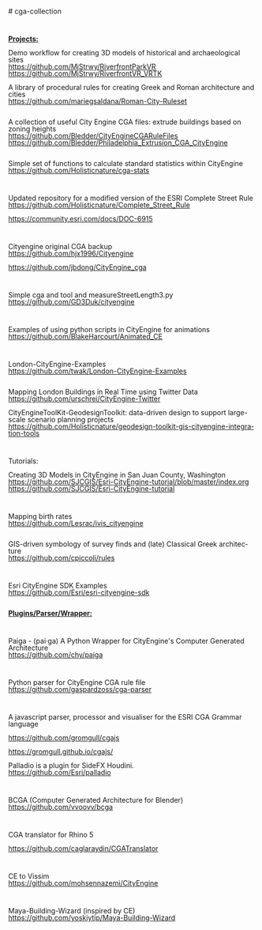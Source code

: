 <!DOCTYPE HTML PUBLIC "-//W3C//DTD HTML 4.0 Transitional//EN">
<html>
<head>
	<meta http-equiv="content-type" content="text/html; charset=windows-1252"/>
</head>
<body lang="en-EN" dir="ltr">
<p style="margin-bottom: 0cm; line-height: 100%"># cga-collection</p>
<p style="margin-bottom: 0cm; line-height: 100%"><br/>
<br/>
<u><b>Projects:</b></u><br/>
<br/>
Demo
workflow for creating 3D models of historical and archaeological
sites<br/>
<a href="https://github.com/MjStrwy/RiverfrontParkVR">https://github.com/MjStrwy/RiverfrontParkVR</a><br/>
<a href="https://github.com/MjStrwy/RiverfrontVR_VRTK">https://github.com/MjStrwy/RiverfrontVR_VRTK</a><br/>
<br/>
A
library of procedural rules for creating Greek and Roman architecture
and cities<br/>
<a href="https://github.com/mariegsaldana/Roman-City-Ruleset">https://github.com/mariegsaldana/Roman-City-Ruleset</a><br/>
<br/>

</p>
<p style="margin-bottom: 0cm; line-height: 100%">A collection of
useful City Engine CGA files: extrude buildings based on zoning
heights<br/>
<a href="https://github.com/Bledder/CityEngineCGARuleFiles">https://github.com/Bledder/CityEngineCGARuleFiles</a><br/>
<a href="https://github.com/Bledder/Philadelphia_Extrusion_CGA_CityEngine">https://github.com/Bledder/Philadelphia_Extrusion_CGA_CityEngine</a></p>
<p style="margin-bottom: 0cm; line-height: 100%"><br/>
Simple set of
functions to calculate standard statistics within CityEngine
<br/>
<a href="https://github.com/Holisticnature/cga-stats">https://github.com/Holisticnature/cga-stats</a></p>
<p style="margin-bottom: 0cm; line-height: 100%"><br/>

</p>
<p style="margin-bottom: 0cm; line-height: 100%">Updated repository
for a modified version of the ESRI Complete Street Rule
<br/>
<a href="https://github.com/Holisticnature/Complete_Street_Rule">https://github.com/Holisticnature/Complete_Street_Rule</a></p>
<p style="margin-bottom: 0cm; line-height: 100%"><a href="https://community.esri.com/docs/DOC-6915">https://community.esri.com/docs/DOC-6915</a></p>
<p style="margin-bottom: 0cm; line-height: 100%"><br/>

</p>
<p style="margin-bottom: 0cm; line-height: 100%">Cityengine<span lang="en-US">
original CGA backup</span><br/>
<a href="https://github.com/hjx1996/Cityengine">https://github.com/hjx1996/Cityengine</a></p>
<p style="margin-bottom: 0cm; line-height: 100%"><a href="https://github.com/jbdong/CityEngine_cga">https://github.com/jbdong/CityEngine_cga</a></p>
<p style="margin-bottom: 0cm; line-height: 100%"><br/>

</p>
<p style="margin-bottom: 0cm; line-height: 100%">Simple cga and tool
and measureStreetLength3.py<br/>
<a href="https://github.com/GD3Duk/cityengine">https://github.com/GD3Duk/cityengine</a></p>
<p style="margin-bottom: 0cm; line-height: 100%"><br/>

</p>
<p style="margin-bottom: 0cm; line-height: 100%">Examples of using
python scripts in CityEngine for animations
<br/>
<a href="https://github.com/BlakeHarcourt/Animated_CE">https://github.com/BlakeHarcourt/Animated_CE</a></p>
<p style="margin-bottom: 0cm; line-height: 100%"><br/>

</p>
<p style="margin-bottom: 0cm; line-height: 100%">London-CityEngine-Examples<br/>
<a href="https://github.com/twak/London-CityEngine-Examples">https://github.com/twak/London-CityEngine-Examples</a><br/>
<br/>

</p>
<p style="margin-bottom: 0cm; line-height: 100%">Mapping London
Buildings in Real Time using Twitter
Data<br/>
<a href="https://github.com/urschrei/CityEngine-Twitter">https://github.com/urschrei/CityEngine-Twitter</a></p>
<p style="margin-bottom: 0cm; line-height: 100%">CityEngineToolKit-GeodesignToolkit:
data-driven design to support large-scale scenario planning projects
<br/>
<a href="https://github.com/Holisticnature/geodesign-toolkit-gis-cityengine-integration-tools">https://github.com/Holisticnature/geodesign-toolkit-gis-cityengine-integration-tools</a></p>
<p style="margin-bottom: 0cm; line-height: 100%"><br/>

</p>
<p style="margin-bottom: 0cm; line-height: 100%">Tutorials:</p>
<p style="margin-bottom: 0cm; line-height: 100%">Creating 3D Models
in CityEngine in San Juan County,
Washington<br/>
<a href="https://github.com/SJCGIS/Esri-CityEngine-tutorial/blob/master/index.org">https://github.com/SJCGIS/Esri-CityEngine-tutorial/blob/master/index.org</a><br/>
<a href="https://github.com/SJCGIS/Esri-CityEngine-tutorial">https://github.com/SJCGIS/Esri-CityEngine-tutorial</a></p>
<p style="margin-bottom: 0cm; line-height: 100%"><br/>

</p>
<p style="margin-bottom: 0cm; line-height: 100%">Mapping birth
rates<br/>
<a href="https://github.com/Lesrac/ivis_cityengine">https://github.com/Lesrac/ivis_cityengine</a></p>
<p style="margin-bottom: 0cm; line-height: 100%"><br/>
GIS-driven
symbology of survey finds and (late) Classical Greek
architecture<br/>
<a href="https://github.com/cpiccoli/rules">https://github.com/cpiccoli/rules</a></p>
<p style="margin-bottom: 0cm; line-height: 100%"><br/>

</p>
<p style="margin-bottom: 0cm; line-height: 100%">Esri CityEngine SDK
Examples<br/>
<a href="https://github.com/Esri/esri-cityengine-sdk">https://github.com/Esri/esri-cityengine-sdk</a><br/>
<br/>
<br/>
<u><b>Plugins/Parser/Wrapper:</b></u></p>
<p style="margin-bottom: 0cm; line-height: 100%"><br/>

</p>
<p style="margin-bottom: 0cm; line-height: 100%">Paiga - (pai&middot;ga)
A Python Wrapper for CityEngine's Computer Generated
Architecture<br/>
<a href="https://github.com/chy/paiga">https://github.com/chy/paiga</a></p>
<p style="margin-bottom: 0cm; line-height: 100%"><br/>

</p>
<p style="margin-bottom: 0cm; line-height: 100%">Python parser for
CityEngine CGA rule file<br/>
<a href="https://github.com/gaspardzoss/cga-parser">https://github.com/gaspardzoss/cga-parser</a></p>
<p style="margin-bottom: 0cm; line-height: 100%"><br/>

</p>
<p style="margin-bottom: 0cm; line-height: 100%">A javascript parser,
processor and visualiser for the ESRI CGA Grammar language</p>
<p style="margin-bottom: 0cm; line-height: 100%"><a href="https://github.com/gromgull/cgajs">https://github.com/gromgull/cgajs</a></p>
<p style="margin-bottom: 0cm; line-height: 100%"><a href="https://gromgull.github.io/cgajs/">https://gromgull.github.io/cgajs/</a><br/>
<br/>
Palladio
is a plugin for SideFX Houdini.<br/>
<a href="https://github.com/Esri/palladio">https://github.com/Esri/palladio</a></p>
<p style="margin-bottom: 0cm; line-height: 100%"><br/>

</p>
<p style="margin-bottom: 0cm; line-height: 100%">BCGA (Computer
Generated Architecture for Blender)<br/>
<a href="https://github.com/vvoovv/bcga">https://github.com/vvoovv/bcga</a></p>
<p style="margin-bottom: 0cm; line-height: 100%"><br/>

</p>
<p style="margin-bottom: 0cm; line-height: 100%">CGA translator for
Rhino 5</p>
<p style="margin-bottom: 0cm; line-height: 100%"><a href="https://github.com/caglaraydin/CGATranslator">https://github.com/caglaraydin/CGATranslator</a></p>
<p style="margin-bottom: 0cm; line-height: 100%"><br/>

</p>
<p style="margin-bottom: 0cm; line-height: 100%">CE to
Vissim<br/>
<a href="https://github.com/mohsennazemi/CityEngine">https://github.com/mohsennazemi/CityEngine</a></p>
<p style="margin-bottom: 0cm; line-height: 100%"><br/>

</p>
<p style="margin-bottom: 0cm; line-height: 100%">Maya-Building-Wizard
(inspired by CE)<br/>
<a href="https://github.com/yoskiytip/Maya-Building-Wizard">https://github.com/yoskiytip/Maya-Building-Wizard</a></p>
</body>
</html>
